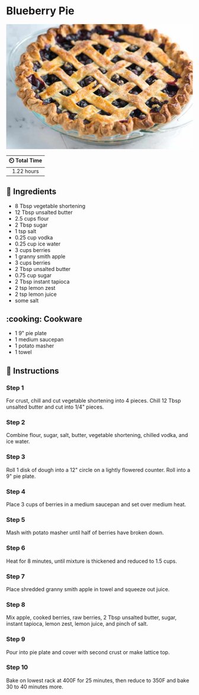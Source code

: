 # Blueberry Pie

![Blueberry Pie](../assets/images/blueberry-pie.jpg)

| :timer_clock: Total Time |
|:-----------------------: |
| 1.22 hours |

## :salt: Ingredients

- 8 Tbsp vegetable shortening
- 12 Tbsp unsalted butter
- 2.5 cups flour
- 2 Tbsp sugar
- 1 tsp salt
- 0.25 cup vodka
- 0.25 cup ice water
- 3 cups berries
- 1 granny smith apple
- 3 cups berries
- 2 Tbsp unsalted butter
- 0.75 cup sugar
- 2 Tbsp instant tapioca
- 2 tsp lemon zest
- 2 tsp lemon juice
- some salt

## :cooking: Cookware

- 1 9" pie plate
- 1 medium saucepan
- 1 potato masher
- 1 towel

## :pencil: Instructions

### Step 1

For crust, chill and cut vegetable shortening into 4 pieces. Chill 12 Tbsp unsalted butter and cut into 1/4" pieces.

### Step 2

Combine flour, sugar, salt, butter, vegetable shortening, chilled vodka, and ice water.

### Step 3

Roll 1 disk of dough into a 12" circle on a lightly flowered counter. Roll into a 9" pie plate.

### Step 4

Place 3 cups of berries in a medium saucepan and set over medium heat.

### Step 5

Mash with potato masher until half of berries have broken down.

### Step 6

Heat for 8 minutes, until mixture is thickened and reduced to 1.5 cups.

### Step 7

Place shredded granny smith apple in towel and squeeze out juice.

### Step 8

Mix apple, cooked berries, raw berries, 2 Tbsp unsalted butter, sugar, instant tapioca, lemon zest, lemon juice, and
pinch of salt.

### Step 9

Pour into pie plate and cover with second crust or make lattice top.

### Step 10

Bake on lowest rack at 400F for 25 minutes, then reduce to 350F and bake 30 to 40 minutes more.


